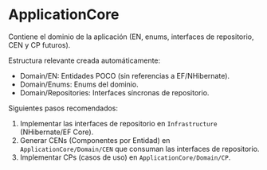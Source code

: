 # ApplicationCore

Contiene el dominio de la aplicación (EN, enums, interfaces de repositorio, CEN y CP futuros).

Estructura relevante creada automáticamente:

- Domain/EN: Entidades POCO (sin referencias a EF/NHibernate).
- Domain/Enums: Enums del dominio.
- Domain/Repositories: Interfaces síncronas de repositorio.

Siguientes pasos recomendados:

1. Implementar las interfaces de repositorio en `Infrastructure` (NHibernate/EF Core).
2. Generar CENs (Componentes por Entidad) en `ApplicationCore/Domain/CEN` que consuman las interfaces de repositorio.
3. Implementar CPs (casos de uso) en `ApplicationCore/Domain/CP`.
